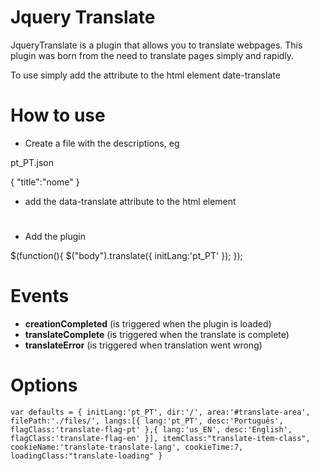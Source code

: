 # Jquery Translate #

JqueryTranslate is a plugin that allows you to translate webpages.
This plugin was born from the need to translate pages simply and rapidly.

To use simply add the attribute to the html element date-translate

<h1 data-translate="title"></h1>


How to use
==========


* Create a file with the descriptions, eg

pt_PT.json

{
  "title":"nome"
}

* add the data-translate attribute to the html element

<h1 data-translate="title"></h1>

* Add the plugin

 $(function(){
    $("body").translate({
      initLang:'pt_PT'
    });
  });


Events
==========

* **creationCompleted** (is triggered when the plugin is loaded)
* **translateComplete** (is triggered when the translate is complete)
* **translateError**    (is triggered when translation went wrong)

Options
==========

  `var defaults = {
    initLang:'pt_PT',
    dir:'/',
    area:'#translate-area',
    filePath:'./files/',
    langs:[{
      lang:'pt_PT',
      desc:'Português',
      flagClass:'translate-flag-pt'
    },{
      lang:'us_EN',
      desc:'English',
      flagClass:'translate-flag-en'
    }],
    itemClass:"translate-item-class",
    cookieName:'translate-translate-lang',
    cookieTime:7,
    loadingClass:"translate-loading"
  }`